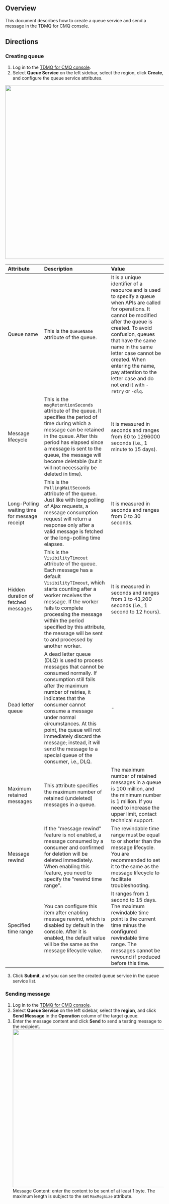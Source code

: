 ## Overview

This document describes how to create a queue service and send a message in the TDMQ for CMQ console.

## Directions

### Creating queue

1. Log in to the [TDMQ for CMQ console](https://console.cloud.tencent.com/tdmq/cmq-queue).
2. Select **Queue Service** on the left sidebar, select the region, click **Create**, and configure the queue service attributes.
<img src="https://main.qcloudimg.com/raw/d7998a58a3e670943331bbd82f06794d.png" width="550px">


   | Attribute | Description | Value |
   | :--------------------- | :----------------------------------------------------------- | :----------------------------------------------------------- |
   | <nobr>Queue name</nobr> | This is the `QueueName` attribute of the queue. | It is a unique identifier of a resource and is used to specify a queue when APIs are called for operations. It cannot be modified after the queue is created. To avoid confusion, queues that have the same name in the same letter case cannot be created. When entering the name, pay attention to the letter case and do not end it with `-retry` or `-dlq`. |
   | Message lifecycle | This is the `msgRetentionSeconds` attribute of the queue. It specifies the period of time during which a message can be retained in the queue. After this period has elapsed since a message is sent to the queue, the message will become deletable (but it will not necessarily be deleted in time). | It is measured in seconds and ranges from 60 to 1296000 seconds (i.e., 1 minute to 15 days). |
   | Long-Polling waiting time for message receipt | This is the `PollingWaitSeconds` attribute of the queue. Just like with long polling of Ajax requests, a message consumption request will return a response only after a valid message is fetched or the long-polling time elapses. | It is measured in seconds and ranges from 0 to 30 seconds. |
   | Hidden duration of fetched messages | This is the `VisibilityTimeout` attribute of the queue. Each message has a default `VisibilityTImeout`, which starts counting after a worker receives the message. If the worker fails to complete processing the message within the period specified by this attribute, the message will be sent to and processed by another worker. | It is measured in seconds and ranges from 1 to 43,200 seconds (i.e., 1 second to 12 hours). |
   | Dead letter queue | A dead letter queue (DLQ) is used to process messages that cannot be consumed normally. If consumption still fails after the maximum number of retries, it indicates that the consumer cannot consume a message under normal circumstances. At this point, the queue will not immediately discard the message; instead, it will send the message to a special queue of the consumer, i.e., DLQ. | -                                                            |
   | Maximum retained messages | This attribute specifies the maximum number of retained (undeleted) messages in a queue. | The maximum number of retained messages in a queue is 100 million, and the minimum number is 1 million. If you need to increase the upper limit, contact technical support. |
   | Message rewind | If the "message rewind" feature is not enabled, a message consumed by a consumer and confirmed for deletion will be deleted immediately. When enabling this feature, you need to specify the "rewind time range". | The rewindable time range must be equal to or shorter than the message lifecycle. You are recommended to set it to the same as the message lifecycle to facilitate troubleshooting. |
   | Specified time range | You can configure this item after enabling message rewind, which is disabled by default in the console. After it is enabled, the default value will be the same as the message lifecycle value. | It ranges from 1 second to 15 days. The maximum rewindable time point is the current time minus the configured rewindable time range. The messages cannot be rewound if produced before this time. |

3. Click **Submit**, and you can see the created queue service in the queue service list.

### Sending message

1. Log in to the [TDMQ for CMQ console](https://console.cloud.tencent.com/tdmq/cmq-queue).
2. Select **Queue Service** on the left sidebar, select the **region**, and click **Send Message** in the **Operation** column of the target queue.
3. Enter the message content and click **Send** to send a testing message to the recipient.
<img src="https://main.qcloudimg.com/raw/eca781dd9477419c66f8374488532a85.png" width="500px"><br> Message Content: enter the content to be sent of at least 1 byte. The maximum length is subject to the set `MaxMsgSize` attribute.

  
